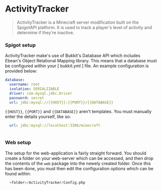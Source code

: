 # ActivityTracker

> ActivityTracker is a Minecraft server modification built on the SpigotAPI platform. It is used to track a player's level of activity and determine if they're inactive.

### Spigot setup

ActivityTracker make's use of Bukkit's Database API which includes Ebean's Object Relational Mapping library.
This means that a database must be configured within your [ bukkit.yml ] file.
An example configuration is provided below:
```yaml
database:
  username: root
  isolation: SERIALIZABLE
  driver: com.mysql.jdbc.Driver
  password: secret
  url: jdbc:mysql://{{HOST}}:{{PORT}}/{{DATABASE}}
```
  `{{HOST}}`, `{{PORT}}` and `{{DATABASE}}` aren't templates. 
  You must manually enter the details yourself, like so:
```yaml
  url: jdbc:mysql://localhost:3306/minecraft
 
```

### Web setup

The setup for the web-application is fairly straight forward. You should create a folder on your web-server which can be accessed, and then drop the contents of the ```web``` package into the newely created folder.
Once this has been done, you must then edit the configuration options which can be found within:
```php
  <folder>/ActivityTracker/Config.php
```

